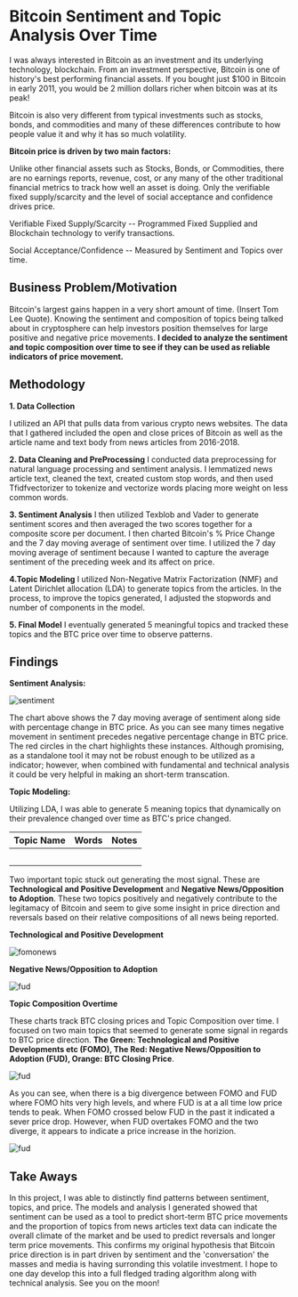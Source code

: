 # Bitcoin Sentiment and Topic Analysis Over Time

I was always interested in Bitcoin as an investment and its underlying technology, blockchain. From an investment perspective, Bitcoin is one of history's best performing financial assets. If you bought just $100 in Bitcoin in early 2011, you would be 2 million dollars richer when bitcoin was at its peak! 

Bitcoin is also very different from typical investments such as stocks, bonds, and commodities and many of these differences contribute to how people value it and why it has so much volatility.

**Bitcoin price is driven by two main factors:**

Unlike other financial assets such as Stocks, Bonds, or Commodities, there are no earnings reports, revenue, cost, or any many of the other traditional financial metrics to track how well an asset is doing. Only the verifiable fixed supply/scarcity and the level of social acceptance and confidence drives price.

Verifiable Fixed Supply/Scarcity -- Programmed Fixed Supplied and Blockchain technology to verify transactions.

Social Acceptance/Confidence -- Measured by Sentiment and Topics over time.

## Business Problem/Motivation
Bitcoin's largest gains happen in a very short amount of time. (Insert Tom Lee Quote). Knowing the sentiment and composition of topics being talked about in cryptosphere can help investors position themselves for large positive and negative price movements. **I decided to analyze the sentiment and topic composition over time to see if they can be used as reliable indicators of price movement.** 

## Methodology
**1. Data Collection**

I utilized an API that pulls data from various crypto news websites. The data that I gathered included the open and close prices of Bitcoin as well as the article name and text body from news articles from 2016-2018.

**2. Data Cleaning and PreProcessing**
I conducted data preprocessing for natural language processing and sentiment analysis. I lemmatized news article text, cleaned the text, created custom stop words, and then used Tfidfvectorizer to tokenize and vectorize words placing more weight on less common words.

**3. Sentiment Analysis**
I then utilized Texblob and Vader to generate sentiment scores and then averaged the two scores together for a composite score per document. I then charted Bitcoin's % Price Change and the 7 day moving average of sentiment over time. I utilized the 7 day moving average of sentiment because I wanted to capture the average sentiment of the preceding week and its affect on price.

**4.Topic Modeling**
I utilized Non-Negative Matrix Factorization (NMF) and Latent Dirichlet allocation (LDA) to generate topics from the articles. In the process, to improve the topics generated, I adjusted the stopwords and number of components in the model.

**5. Final Model**
I eventually generated 5 meaningful topics and tracked these topics and the BTC price over time to observe patterns.

## Findings


**Sentiment Analysis:**

![sentiment](sentiment.png)

The chart above shows the 7 day moving average of sentiment along side with percentage change in BTC price. As you can see many times negative movement in sentiment precedes negative percentage change in BTC price. The red circles in the chart highlights these instances. Although promising, as a standalone tool it may not be robust enough to be utilized as a indicator; however, when combined with fundamental and technical analysis it could be very helpful in making an short-term transcation.

**Topic Modeling:**

Utilizing LDA, I was able to generate 5 meaning topics that dynamically on their prevalence changed over time as BTC's price changed.


| Topic Name           | Words                                   | Notes                         |
| ----------------- | --------------------------------------- | ---------------------------- |
|             |                 |  |
|               |                | |
|  |                     |      |
|   | |              |
|  ||                 |

Two important topic stuck out generating the most signal. These are **Technological and Positive Development** and **Negative News/Opposition to Adoption**. These two topics positively and negatively contribute to the legitamacy of Bitcoin and seem to give some insight in price direction and reversals based on their relative compositions of all news being reported.


**Technological and Positive Development**

![fomonews](fomonews.png)

**Negative News/Opposition to Adoption**

![fud](fud.png)


**Topic Composition Overtime**

These charts track BTC closing prices and Topic Composition over time. I focused on two main topics that seemed to generate some signal in regards to BTC price direction. **The Green: Technological and Positive Developments etc (FOMO), The Red: Negative News/Opposition to Adoption (FUD), Orange: BTC Closing Price**.

![fud](price_vs_topics.png)

As you can see, when there is a big divergence between FOMO and FUD where FOMO hits very high levels, and where FUD is at a all time low price tends to peak. When FOMO crossed below FUD in the past it indicated a sever price drop. However, when FUD overtakes FOMO and the two diverge, it appears to indicate a price increase in the horizion.


![fud](price_vs_topics_annotated.png)

## Take Aways

In this project, I was able to distinctly find patterns between sentiment, topics, and price. The models and analysis I generated showed that sentiment can be used as a tool to predict short-term BTC price movements and the proportion of topics from news articles text data can indicate the overall climate of the market and be used to predict reversals and longer term price movements. This confirms my original hypothesis that Bitcoin price direction is in part driven by sentiment and the 'conversation' the masses and media is having surronding this volatile investment. I hope to one day develop this into a full fledged trading algorithm along with technical analysis. See you on the moon!


